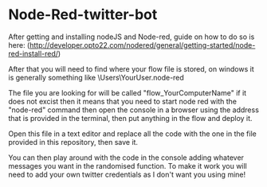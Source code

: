# Node-Red-twitter-bot
After getting and installing nodeJS and Node-red, guide on how to do so is here: (http://developer.opto22.com/nodered/general/getting-started/node-red-install-red/)

After that you will need to find where your flow file is stored, on windows it is generally something like \Users\YourUser\.node-red

The file you are looking for will be called "flow_YourComputerName" if it does not excist then it means that you need to start node red with the "node-red" command then open the console in a browser using the address that is provided in the terminal, then put anything in the flow and deploy it.

Open this file in a text editor and replace all the code with the one in the file provided in this repository, then save it.
  
  
You can then play around with the code in the console adding whatever messages you want in the randomised function.
To make it work you will need to add your own twitter credentials as I don't want you using mine!
